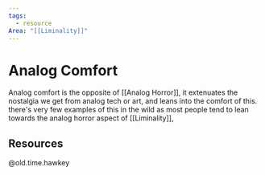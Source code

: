 ```yaml
---
tags:
  - resource
Area: "[[Liminality]]"
---
```


# Analog Comfort
Analog comfort is the opposite of [[Analog Horror]], it extenuates the nostalgia we get from analog tech or art, and leans into the comfort of this. there's very few examples of this in the wild as most people tend to lean towards the analog horror aspect of [[Liminality]], 

## Resources
@old.time.hawkey
